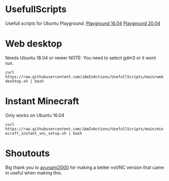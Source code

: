 # UsefullScripts

Usefull scripts for Ubuntu Playground:
[Playground 16.04](https://www.katacoda.com/courses/ubuntu/playground)
[Playground 20.04](https://www.katacoda.com/courses/ubuntu/playground2004)

# Web desktop
Needs Ubuntu 18.04 or newer
NOTE: You need to select gdm3 or it wont run.

``
curl https://raw.githubusercontent.com/iAmInActions/UsefullScripts/main/webdesktop.sh | bash
``

# Instant Minecraft
Only works on Ubuntu 16.04

``
curl https://raw.githubusercontent.com/iAmInActions/UsefullScripts/main/minecraft_instant_vnc_setup.sh | bash
``

# Shoutouts
Big thank you to [ayunami2000](http://github.com/ayunami2000/) for making a better noVNC version that came in useful when making this.
